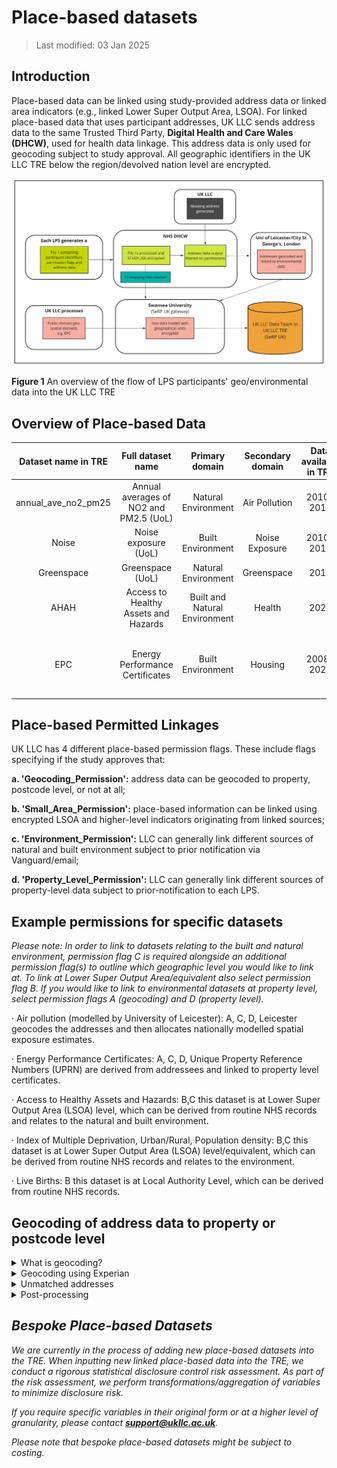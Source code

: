 # Place-based datasets

> Last modified: 03 Jan 2025

## Introduction

Place-based data can be linked using study-provided address data or linked area indicators (e.g., linked Lower Super Output Area, LSOA). For linked place-based data that uses participant addresses, UK LLC sends address data to the same Trusted Third Party, **Digital Health and Care Wales (DHCW)**, used for health data linkage. This address data is only used for geocoding subject to study approval. All geographic identifiers in the UK LLC TRE below the region/devolved nation level are encrypted. 

<img src="../images/geo_basic_data_flow.jpg" width="600"/>

**Figure 1** An overview of the flow of LPS participants' geo/environmental data into the UK LLC TRE

## Overview of Place-based Data

| **Dataset name in TRE** | **Full dataset name** | **Primary domain** | **Secondary domain** | **Data available in TRE** | **Data owner** | **Update frequency** |
|:-----------------------:|:---------------------:|:------------------:|:--------------------:|:-------------------------:|:--------------:|:--------------------:|
| annual_ave_no2_pm25     | Annual averages of NO2 and PM2.5 (UoL)   | Natural Environment             | Air Pollution          | 2010-2019                        | University of Leicester  | Annually            |
| Noise                   | Noise exposure (UoL)   | Built Environment       | Noise Exposure               | 2010-2019                         | University of Leicester  | Annually           |
| Greenspace              | Greenspace (UoL)       | Natural Environment    |   Greenspace                        | 2018                        | University of Leicester  | Annually             |
| AHAH                    | Access to Healthy Assets and Hazards | Built and Natural Environment | Health                  | 2022                        | Consumer Data Research Centre  | Every few years             |
| EPC                     | Energy Performance Certificates | Built Environment             | Housing                | 2008-2024                       | Department for Levelling Up, Housing and Communities (DLUHC)  | Annually             |

## Place-based Permitted Linkages

UK LLC has 4 different place-based permission flags. 
These include flags specifying if the study approves that:

**a.  'Geocoding_Permission':** address data can be geocoded to property, postcode level, or not at all; 

**b. 'Small_Area_Permission':** place-based information can be linked using encrypted LSOA and higher-level indicators originating from linked sources;

**c. 'Environment_Permission':** LLC can generally link different sources of natural and built environment subject to prior notification via Vanguard/email; 

**d. 'Property_Level_Permission':** LLC can generally link different sources of property-level data subject to prior-notification to each LPS.  

## Example permissions for specific datasets

*Please note: In order to link to datasets relating to the built and natural environment, permission flag C is required alongside an additional permission flag(s) to outline which geographic level you would like to link at. To link at Lower Super Output Area/equivalent also select permission flag B. If you would like to link to environmental datasets at property level, select permission flags A (geocoding) and D (property level).*

· Air pollution (modelled by University of Leicester): A, C, D, Leicester geocodes the addresses and then allocates nationally modelled spatial exposure estimates.

· Energy Performance Certificates: A, C, D, Unique Property Reference Numbers (UPRN) are derived from addressees and linked to property level certificates.

· Access to Healthy Assets and Hazards: B,C this dataset is at Lower Super Output Area (LSOA) level, which can be derived from routine NHS records and relates to the natural and built environment.

· Index of Multiple Deprivation, Urban/Rural, Population density: B,C this dataset is at Lower Super Output Area (LSOA) level/equivalent, which can be derived from routine NHS records and relates to the environment. 

· Live Births: B this dataset is at Local Authority Level, which can be derived from routine NHS records.

## Geocoding of address data to property or postcode level

<details>
<summary> What is geocoding?</summary>

Geocoding is the assigning of geographical coordinates to a location. The following address data are provided by LPS:

* **Address line 1** (Premise level)
* **Address line 2** (Street name)
* **Address line 3** (Locality name)
* **Address line 4** (Town)
* **Address line 5** (Administrative area)
* **Postcode**  

These data are then matched using a database lookup to **convert the physical address into geographical coordinates**, where permissions allow full address to flow. Where permissions are set to postcode only, only the postcode is used in the geocoding process.

</details>

<details>
<summary> Geocoding using Experian</summary>

Addresses are verified and **geocoded to one metre accuracy using Experian QAS Batch API software programme** (formerly QAS QuickAddress Batch API Software). In summary, the QAS Batch API software geocodes address records by verifying them against the official postal addresses using **OS AddressBase Premium**. Cleaned records are then assigned a **match result** based on the accuracy of the original address. The Experian QAS geocoding process follows five main stages: External pre-processing; Match Country; Match street, PO box or organisation; Match Premises; and Select best match (see Figure 2) (Experian, 2019).

<img src="../images/experian_process.jpg" width="600"/>

**Figure 2** The QAS Batch API process

</details>

<details>
<summary> Unmatched addresses</summary>

If no match is achieved, the output address is returned and a ‘partial address found’ match code is assigned to the address (see Figure 3). If an address has been fully verified at premises level, it is assigned a ‘quality score’ depending on whether the address was partially matched or has multiple matches (e.g., multiple addresses identified with High Street). Lastly, a match confidence level (0 - low, 5 - intermediate, 9 - high) is allocated to each address depending on how confident the QAS Batch API is about the match it has returned. A low confidence indicates that essential matching rules were not satisfied, while intermediate confidence shows that the less important rules were not satisfied or another check failed, i.e., input address is not in the expected order (Experian, 2019). For documentation on how to interpret the Experian matchcode see the [Experian documentation](https://docs.experianaperture.io/address-validation/batch-api/api-process/address-match-codes/#k-s~match-success)

Once any interactive cleaning has been made to the returned addresses, the full input address record and filtered address record are exported for further post-processing checks, according to the following match success rating: ‘Verified and good full matches’, ‘Verified and good premise matches’ and ‘Tentative and poor full matches’. 

<img src="../images/experian_match_codes.jpg" width="600"/>

**Figure 3** Returned match code indicators (Experian, 2019)

</details>

<details>
<summary> Post-processing</summary>

Post-processing checks are undertaken to ensure that the output addresses are correctly matched and returned with the relevant grid information. First, the ‘full’ returned address data are imported into ArcGIS Pro 3.0 to convert the file into SpatialPointDataFrame. This process removes any addresses with no returned coordinates. The spatial address file is then intersected with a UK Census Geography file to **add relevant Output Area (OA) and Lower Layer Super Output Area (LSOA) level information**.

</details>


## *Bespoke Place-based Datasets*

*We are currently in the process of adding new place-based datasets into the TRE. When inputting new linked place-based data into the TRE, we conduct a rigorous statistical disclosure control risk assessment. As part of the risk assessment, we perform transformations/aggregation of variables to minimize disclosure risk.*

*If you require specific variables in their original form or at a higher level of granularity, please contact **support@ukllc.ac.uk**.*

*Please note that bespoke place-based datasets might be subject to costing.*


 










